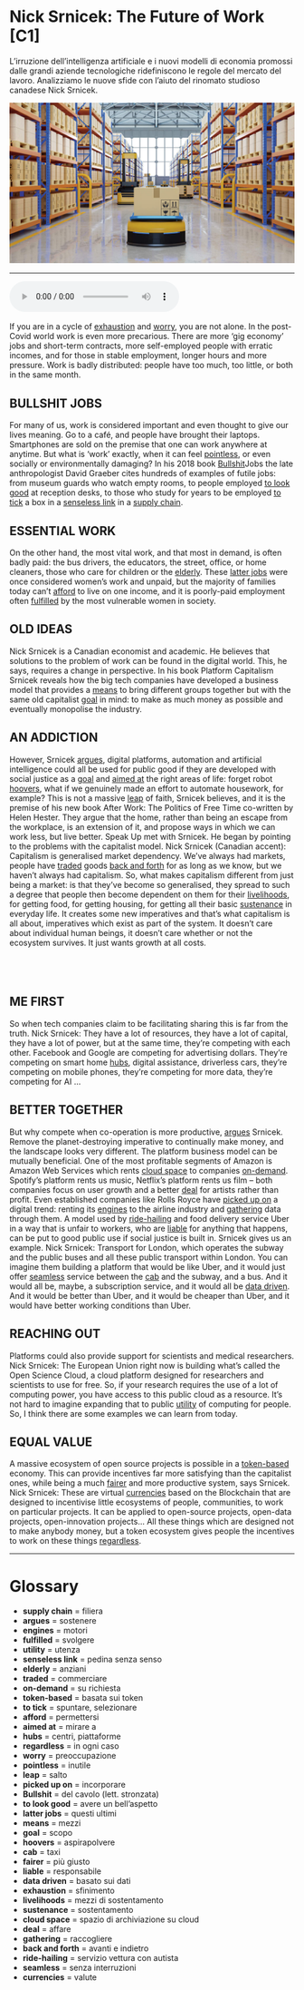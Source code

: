 # Nick Srnicek: The Future of Work   [C1]

L’irruzione dell’intelligenza artificiale e i nuovi modelli di economia promossi dalle grandi aziende tecnologiche ridefiniscono le regole del mercato del lavoro. Analizziamo le nuove sfide con l’aiuto del rinomato studioso canadese Nick Srnicek.

![](Nick%20Srnicek%20The%20Future%20of%20Work.jpg)

--------------

<div>
<audio controls autoplay>
    <source src="https:/raw.githubusercontent.com/dartie/speakup/main/2023-09/Nick%20Srnicek%20The%20Future%20of%20Work.mp3" type="audio/mpeg">
</audio>
</div>


If you are in a cycle of [exhaustion](## "sfinimento") and [worry](## "preoccupazione"), you are not alone. In the post-Covid world work is even more precarious. There are more ‘gig economy’ jobs and short-term contracts, more self-employed people with erratic incomes, and for those in stable employment, longer hours and more pressure. Work is badly distributed: people have too much, too little, or both in the same month.

## BULLSHIT JOBS
For many of us, work is considered important and even thought to give our lives meaning. Go to a café, and people have brought their laptops. Smartphones are sold on the premise that one can work anywhere at anytime. But what is ‘work’ exactly, when it can feel [pointless](## "inutile"), or even socially or environmentally damaging? In his 2018 book [Bullshit](## "del cavolo (lett. stronzata)")Jobs the late anthropologist David Graeber cites hundreds of examples of futile jobs: from museum guards who watch empty rooms, to people employed [to look good](## "avere un bell’aspetto") at reception desks, to those who study for years to be employed [to tick](## "spuntare, selezionare") a box in a [senseless link](## "pedina senza senso") in a [supply chain](## "filiera").

## ESSENTIAL WORK
On the other hand, the most vital work, and that most in demand, is often badly paid: the bus drivers, the educators, the street, office, or home cleaners, those who care for children or the [elderly](## "anziani"). These [latter jobs](## "questi ultimi") were once considered women’s work and unpaid, but the majority of families today can’t [afford](## "permettersi") to live on one income, and it is poorly-paid employment often [fulfilled](## "svolgere") by the most vulnerable women in society.

## OLD IDEAS
Nick Srnicek is a Canadian economist and academic. He believes that solutions to the problem of work can be found in the digital world. This, he says, requires a change in perspective. In his book Platform Capitalism Srnicek reveals how the big tech companies have developed a business model that provides a [means](## "mezzi") to bring different groups together but with the same old capitalist [goal](## "scopo") in mind: to make as much money as possible and eventually monopolise the industry.

## AN ADDICTION
However, Srnicek [argues](## "sostenere"), digital platforms, automation and artificial intelligence could all be used for public good if they are developed with social justice as a [goal](## "scopo") and [aimed at](## "mirare a") the right areas of life: forget robot [hoovers](## "aspirapolvere"), what if we genuinely made an effort to automate housework, for example? This is not a massive [leap](## "salto") of faith, Srnicek believes, and it is the premise of his new book After Work: The Politics of Free Time co-written by Helen Hester. They argue that the home, rather than being an escape from the workplace, is an extension of it, and propose ways in which we can work less, but live better. Speak Up met with Srnicek. He began by pointing to the problems with the capitalist model.
Nick Srnicek (Canadian accent): Capitalism is generalised market dependency. We’ve always had markets, people have [traded](## "commerciare") goods [back and forth](## "avanti e indietro") for as long as we know, but we haven’t always had capitalism. So, what makes capitalism different from just being a market: is that they’ve become so generalised, they spread to such a degree that people then become dependent on them for their [livelihoods](## "mezzi di sostentamento"), for getting food, for getting housing, for getting all their basic [sustenance](## "sostentamento") in everyday life. It creates some new imperatives and that’s what capitalism is all about, imperatives which exist as part of the system. It doesn’t care about individual human beings, it doesn’t care whether or not the ecosystem survives. It just wants growth at all costs.

##  

## ME FIRST
So when tech companies claim to be facilitating sharing this is far from the truth.
Nick Srnicek: They have a lot of resources, they have a lot of capital, they have a lot of power, but at the same time, they’re competing with each other. Facebook and Google are competing for advertising dollars. They’re competing on smart home [hubs](## "centri, piattaforme"), digital assistance, driverless cars, they’re competing on mobile phones, they’re competing for more data, they’re competing for AI ...

## BETTER TOGETHER
But why compete when co-operation is more productive, [argues](## "sostenere") Srnicek. Remove the planet-destroying imperative to continually make money, and the landscape looks very different. The platform business model can be mutually beneficial. One of the most profitable segments of Amazon is Amazon Web Services which rents [cloud space](## "spazio di archiviazione su cloud") to companies [on-demand](## "su richiesta"). Spotify’s platform rents us music, Netflix’s platform rents us film – both companies focus on user growth and a better [deal](## "affare") for artists rather than profit. Even established companies like Rolls Royce have [picked up on](## "incorporare") a digital trend: renting its [engines](## "motori") to the airline industry and [gathering](## "raccogliere") data through them. A model used by [ride-hailing](## "servizio vettura con autista") and food delivery service Uber in a way that is unfair to workers, who are [liable](## "responsabile") for anything that happens, can be put to good public use if social justice is built in. Srnicek gives us an example.
Nick Srnicek: Transport for London, which operates the subway and the public buses and all these public transport within London. You can imagine them building a platform that would be like Uber, and it would just offer [seamless](## "senza interruzioni") service between the [cab](## "taxi") and the subway, and a bus. And it would all be, maybe, a subscription service, and it would all be [data driven](## "basato sui dati"). And it would be better than Uber, and it would be cheaper than Uber, and it would have better working conditions than Uber.

## REACHING OUT
Platforms could also provide support for scientists and medical researchers.
Nick Srnicek: The European Union right now is building what’s called the Open Science Cloud, a cloud platform designed for researchers and scientists to use for free. So, if your research requires the use of a lot of computing power, you have access to this public cloud as a resource. It’s not hard to imagine expanding that to public [utility](## "utenza") of computing for people. So, I think there are some examples we can learn from today.

## EQUAL VALUE
A massive ecosystem of open source projects is possible in a [token-based](## "basata sui token") economy. This can provide incentives far more satisfying than the capitalist ones, while being a much [fairer](## "più giusto") and more productive system, says Srnicek.
Nick Srnicek: These are virtual [currencies](## "valute") based on the Blockchain that are designed to incentivise little ecosystems of people, communities, to work on particular projects. It can be applied to open-source projects, open-data projects, open-innovation projects... All these things which are designed not to make anybody money, but a token ecosystem gives people the incentives to work on these things [regardless](## "in ogni caso").

--------------

<div style = "display:block; clear:both; page-break-after:always;"></div>

# Glossary
* **supply chain** = filiera
* **argues** = sostenere
* **engines** = motori
* **fulfilled** = svolgere
* **utility** = utenza
* **senseless link** = pedina senza senso
* **elderly** = anziani
* **traded** = commerciare
* **on-demand** = su richiesta
* **token-based** = basata sui token
* **to tick** = spuntare, selezionare
* **afford** = permettersi
* **aimed at** = mirare a
* **hubs** = centri, piattaforme
* **regardless** = in ogni caso
* **worry** = preoccupazione
* **pointless** = inutile
* **leap** = salto
* **picked up on** = incorporare
* **Bullshit** = del cavolo (lett. stronzata)
* **to look good** = avere un bell’aspetto
* **latter jobs** = questi ultimi
* **means** = mezzi
* **goal** = scopo
* **hoovers** = aspirapolvere
* **cab** = taxi
* **fairer** = più giusto
* **liable** = responsabile
* **data driven** = basato sui dati
* **exhaustion** = sfinimento
* **livelihoods** = mezzi di sostentamento
* **sustenance** = sostentamento
* **cloud space** = spazio di archiviazione su cloud
* **deal** = affare
* **gathering** = raccogliere
* **back and forth** = avanti e indietro
* **ride-hailing** = servizio vettura con autista
* **seamless** = senza interruzioni
* **currencies** = valute
